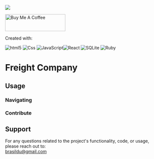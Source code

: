 ![](https://visitor-badge.glitch.me/badge?page_id=puneethreddyhc.onlineadv)

<a href="https://www.buymeacoffee.com/brasildu" target="_blank"><img src="https://cdn.buymeacoffee.com/buttons/v2/default-yellow.png" alt="Buy Me A Coffee" width="195" height="55"></a>

Created with:  

<img alt="html5" src="https://img.shields.io/badge/HTML5-E34F26?style=for-the-badge&logo=html5&logoColor=white" /> <img alt="Css" src="https://img.shields.io/badge/CSS-239120?&style=for-the-badge&logo=css3&logoColor=white" /> <img alt="JavaScript" src="https://img.shields.io/badge/JavaScript-323330?style=for-the-badge&logo=javascript&logoColor=F7DF1E" /><img alt="React" src="https://img.shields.io/badge/React-20232A?style=for-the-badge&logo=react&logoColor=61DAFB" /> <img alt="SQLite" src="https://img.shields.io/badge/SQLite-07405E?style=for-the-badge&logo=sqlite&logoColor=white" /> <img alt="Ruby" src="https://img.shields.io/badge/Ruby-CC342D?style=for-the-badge&logo=ruby&logoColor=white" />





# Freight Company



## 

## Usage

### Navigating

### Contribute

## Support
For any questions related to the project's functionality, code, or usage, please reach out to:  
brasildu@gmail.com
